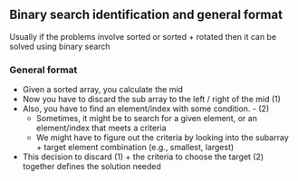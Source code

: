 ## Binary search identification and general format
Usually if the problems involve sorted or sorted + rotated then it can be solved using binary search

### General format
- Given a sorted array, you calculate the mid
- Now you have to discard the sub array to the left / right of the mid (1) 
- Also, you have to find an element/index with some condition. - (2) 
  - Sometimes, it might be to search for a given element, or an element/index that meets a criteria
  - We might have to figure out the criteria by looking into the subarray + target element combination (e.g., smallest, largest)
- This decision to discard (1) + the criteria to choose the target (2) together defines the solution needed
